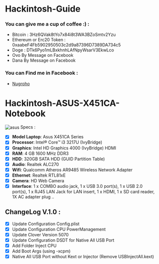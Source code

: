 # Hackintosh-Guide

### You can give me a cup of coffee :) : 
- Bitcoin : 3Hz6QVak8tYo7x84i8t3WA3BZoSmtv2Yzu
- Ethereum or Erc20 Token : 0xaabeF4Fb5902950503c2d9a87396D7389DA734c5
- Doge : DTk6Pyo1mLBxkhnhLAfNpyWsarV3EkwLco
- Ovo By Message on Facebook
- Dana By Message on Facebook

### You can Find me in Facebook : 
- [Nugroho](www.facebook.com/pwnable)


# Hackintosh-ASUS-X451CA-Notebook
<img src="https://www.asus.com/media/global/products/KpjZW125TsOGRbzp/holdx2gTB2fmC2E0_500.jpg" alt="asus" align="center">
 Specs :

- [x] <b>Model Laptop</b>: Asus X451CA Series
- [x] <b>Processor</b>: Intel® Core™ i3 3217U (IvyBridge)
- [x] <b>Graphics</b>: Intel HD Graphics 4000 (IvyBridge) HDMI
- [x] <b>RAM</b>: 4 GB 1600 MHz DDR3
- [x] <b>HDD</b>: 320GB SATA HDD (GUID Partition Table)
- [x] <b>Audio</b>: Realtek ALC270
- [x] <b>Wifi</b>: Qualcomm Atheros AR9485 Wireless Network Adapter
- [x] <b>Ethernet</b>: Realtek RTL81xE 
- [x] <b>Camera</b>: HD Web Camera 
- [x] <b>Interface</b>: 1 x COMBO audio jack, 1 x USB 3.0 port(s), 1 x USB 2.0 port(s), 1 x RJ45 LAN Jack for LAN insert, 1 x HDMI, 1 x SD card reader, 1X AC adapter plug ..

## ChangeLog V.1.0 :

- [x] Update Configuration Config.plist
- [x] Update Configuration CPU PowerManagement
- [x] Update Clover Version 5070
- [x] Update Configuration DSDT for Native All USB Port
- [x] Add Folder Inject CPU
- [x] Add Boot Args (using -xcpm)
- [x] Native All USB Port without Kext or Injector (Remove USBInjectAll.kext)
